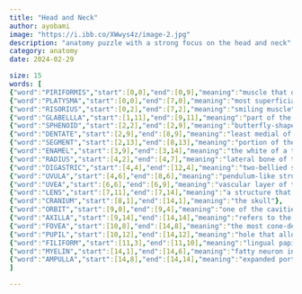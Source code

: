 ```yaml
--- 
title: "Head and Neck" 
author: ayobami 
image: "https://i.ibb.co/XWwys4z/image-2.jpg" 
description: "anatomy puzzle with a strong focus on the head and neck" 
category: anatomy
date: 2024-02-29

size: 15
words: [
{"word":"PIRIFORMIS","start":[0,0],"end":[0,9],"meaning":"muscle that divides the iliac fossa into sciatic notches"},
{"word":"PLATYSMA","start":[0,0],"end":[7,0],"meaning":"most superficial muscle of the neck anteriorly"},
{"word":"RISORIUS","start":[0,2],"end":[7,2],"meaning":"smiling muscle"},
{"word":"GLABELLLA","start":[1,11],"end":[9,11],"meaning":"part of the frontal bone between the eyes"},
{"word":"SPHENOID","start":[2,2],"end":[2,9],"meaning":"butterfly-shaped bone in the skull"},
{"word":"DENTATE","start":[2,9],"end":[8,9],"meaning":"least medial of the deep cerebellar nuclei"},
{"word":"SEGMENT","start":[2,13],"end":[8,13],"meaning":"portion of the eye posterior to the lens; the posterior ____"},
{"word":"ENAMEL","start":[3,9],"end":[3,14],"meaning":"the white of a tooth"},
{"word":"RADIUS","start":[4,2],"end":[4,7],"meaning":"lateral bone of the forearm"},
{"word":"DIGASTRIC","start":[4,4],"end":[12,4],"meaning":"two-bellied suprahyoid muscle"},
{"word":"UVULA","start":[4,6],"end":[8,6],"meaning":"pendulum-like structure hanging off the soft palate"},
{"word":"UVEA","start":[6,6],"end":[6,9],"meaning":"vascular layer of the eye"},
{"word":"LENS","start":[7,11],"end":[7,14],"meaning":"a structure that focuses incoming light appropriately to enable clear vision"},
{"word":"CRANIUM","start":[8,1],"end":[14,1],"meaning":"the skull"},
{"word":"ORBIT","start":[9,0],"end":[9,4],"meaning":"one of the cavities that hold the eyes"},
{"word":"AXILLA","start":[9,14],"end":[14,14],"meaning":"refers to the armpit region"},
{"word":"FOVEA","start":[10,8],"end":[14,8],"meaning":"the most cone-dense portion of the retina"},
{"word":"PUPIL","start":[10,12],"end":[14,12],"meaning":"hole that allows light into the retina"},
{"word":"FILIFORM","start":[11,3],"end":[11,10],"meaning":"lingual papillae that have no taste buds"},
{"word":"MYELIN","start":[14,1],"end":[14,6],"meaning":"fatty neuron insulator of the human body"},
{"word":"AMPULLA","start":[14,8],"end":[14,14],"meaning":"expanded portion of an organ"}
]

---
```


